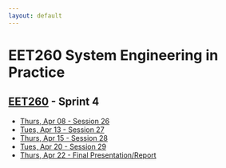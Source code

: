 ```yaml
---
layout: default
---
```


# EET260 System Engineering in Practice

## [EET260](../) - Sprint 4


- [Thurs, Apr 08 - Session 26](session26.md)
- [Tues, Apr 13 - Session 27](session27.md)
- [Thurs, Apr 15 - Session 28](session28.md)
- [Tues, Apr 20 - Session 29](session29.md)
- [Thurs, Apr 22 - Final Presentation/Report](final_presentation.md)

<!--

-->


